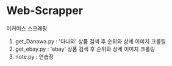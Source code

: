 # Web-Scrapper
이커머스 스크래핑

1. get_Danawa.py : '다나와' 상품 검색 후 순위와 상세 이미지 크롤링
2. get_ebay.py : 'ebay' 상품 검색 후 순위와 상세 이미지 크롤링
3. note.py : 연습장
